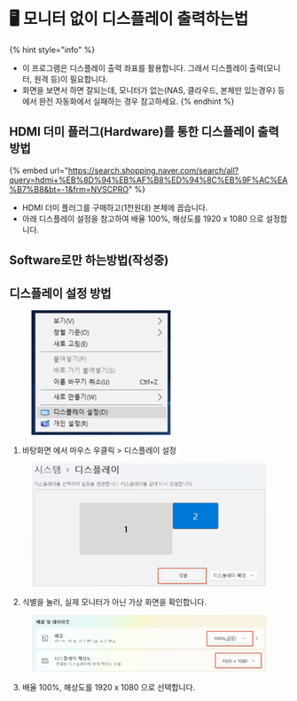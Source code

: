 # 🖥️ 모니터 없이 디스플레이 출력하는법

{% hint style="info" %}
* 이  프로그램은 디스플레이 출력 좌표를 활용합니다. 그래서 디스플레이 출력(모니터, 원격 등)이 필요합니다.
* 화면을 보면서 하면 잘되는데, 모니터가 없는(NAS, 클라우드, 본체만 있는경우) 등에서 완전 자동화에서 실패하는 경우 참고하세요.
{% endhint %}

## HDMI 더미 플러그(Hardware)를 통한 디스플레이 출력 방법

{% embed url="https://search.shopping.naver.com/search/all?query=hdmi+%EB%8D%94%EB%AF%B8%ED%94%8C%EB%9F%AC%EA%B7%B8&bt=-1&frm=NVSCPRO" %}

* HDMI 더미 플러그를 구매하고(1천원대) 본체에 꼽습니다.
* 아래 디스플레이 설정을 참고하여 배율 100%,  해상도를 1920 x 1080 으로 설정합니다.



## Software로만 하는방법(작성중)





## 디스플레이 설정 방법

<div data-full-width="true">

<figure><img src="../../.gitbook/assets/image (1).png" alt="" width="251"><figcaption></figcaption></figure>

</div>

1. 바탕화면 에서 마우스 우클릭 > 디스플레이 설정



<figure><img src="../../.gitbook/assets/image (1) (1).png" alt=""><figcaption></figcaption></figure>

2. 식별을 눌러, 실제 모니터가 아닌 가상 화면을 확인합니다.



<figure><img src="../../.gitbook/assets/image (2).png" alt=""><figcaption></figcaption></figure>

3. 배율 100%, 해상도를 1920 x 1080 으로 선택합니다.
